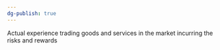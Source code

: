 ```yaml
---
dg-publish: true
---
```

Actual experience trading goods and services in the market incurring the risks and rewards 